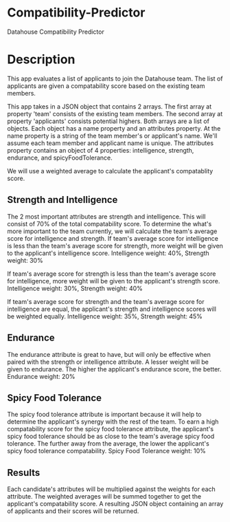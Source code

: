 # Compatibility-Predictor
Datahouse Compatibility Predictor

# Description

This app evaluates a list of applicants to join the Datahouse team. The list of applicants are given a compatability score based on the existing team members.

This app takes in a JSON object that contains 2 arrays. The first array at property 'team' consists of the existing team members. The second array at property 'applicants' consists potential highers. Both arrays are a list of objects. Each object has a name property and an attributes property. At the name property is a string of the team member's or applicant's name. We'll assume each team member and applicant name is unique. The attributes property contains an object of 4 properties: intelligence, strength, endurance, and spicyFoodTolerance.

We will use a weighted average to calculate the applicant's compatablity score.

## Strength and Intelligence
The 2 most important attributes are strength and intelligence. This will consist of 70% of the total compatability score. To determine the what's more important to the team currently, we will calculate the team's average score for intelligence and strength.
If team's average score for intelligence is less than the team's average score for strength, more weight will be given to the applicant's intelligence score.
Intelligence weight: 40%, Strength weight: 30%

If team's average score for strength is less than the team's average score for intelligence, more weight will be given to the applicant's strength score.
Intelligence weight: 30%, Strength weight: 40%

If team's average score for strength and the team's average score for intelligence are equal, the applicant's strength and intelligence scores will be weighted equally.
Intelligence weight: 35%, Strength weight: 45%

## Endurance
The endurance attribute is great to have, but will only be effective when paired with the strength or intelligence attribute. A lesser weight will be given to endurance. The higher the applicant's endurance score, the better.
Endurance weight: 20%

## Spicy Food Tolerance
The spicy food tolerance attribute is important because it will help to determine the applicant's synergy with the rest of the team. To earn a high compatability score for the spicy food tolerance attribute, the applicant's spicy food tolerance should be as close to the team's average spicy food tolerance. The further away from the average, the lower the applicant's spicy food tolerance compatability.
Spicy Food Tolerance weight: 10%

## Results
Each candidate's attributes will be multiplied against the weights for each attribute. The weighted averages will be summed together to get the applicant's compatability score. A resulting JSON object containing an array of applicants and their scores will be returned.